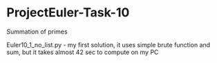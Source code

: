 # ProjectEuler-Task-10
Summation of primes

Euler10_1_no_list.py - my first solution, it uses simple brute function and sum, but it takes almost 42 sec to compute on my PC
